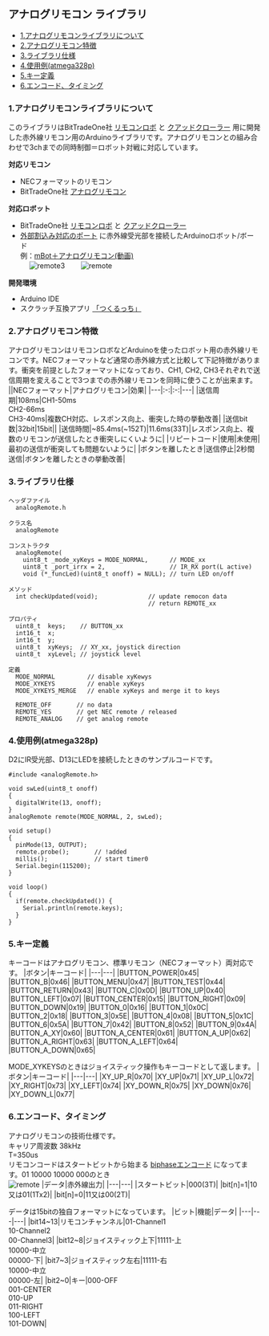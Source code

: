 ## アナログリモコン ライブラリ
* [1.アナログリモコンライブラリについて](#1アナログリモコンライブラリについて)
* [2.アナログリモコン特徴](#2アナログリモコン特徴)
* [3.ライブラリ仕様](#3ライブラリ仕様)
* [4.使用例(atmega328p)](#4使用例atmega328p)
* [5.キー定義](#5キー定義)
* [6.エンコード、タイミング](#6エンコードタイミング)

### 1.アナログリモコンライブラリについて
このライブラリはBitTradeOne社 [リモコンロボ](https://bit-trade-one.co.jp/adkrbt/) と [クアッドクローラー](https://bit-trade-one.co.jp/adcrbt/) 用に開発した赤外線リモコン用のArduinoライブラリです。アナログリモコンとの組み合わせで3chまでの同時制御＝ロボット対戦に対応しています。

**対応リモコン**
- NECフォーマットのリモコン
- BitTradeOne社 [アナログリモコン](https://bit-trade-one.co.jp/adkrbt/)

**対応ロボット**
- BitTradeOne社 [リモコンロボ](https://bit-trade-one.co.jp/adkrbt/) と [クアッドクローラー](https://bit-trade-one.co.jp/adcrbt/) 
- [外部割込み対応のポート](https://www.arduino.cc/reference/en/language/functions/external-interrupts/attachinterrupt/) に赤外線受光部を接続したArduinoロボット/ボード  
例：[mBot＋アナログリモコン(動画)](http://sohta02.web.fc2.com/images/MAQ04884.MP4)  
　
![remote3](../../../docs/raw/master/images/remoteA3.png)　　
![remote](../../../docs/raw/master/images/remoteA.JPG)

**開発環境**
- Arduino IDE
- スクラッチ互換アプリ [「つくるっち」](http://sohta02.web.fc2.com/familyday_app.html)

### 2.アナログリモコン特徴
アナログリモコンはリモコンロボなどArduinoを使ったロボット用の赤外線リモコンです。NECフォーマットなど通常の赤外線方式と比較して下記特徴があります。衝突を前提としたフォーマットになっており、CH1, CH2, CH3それぞれで送信周期を変えることで3つまでの赤外線リモコンを同時に使うことが出来ます。
||NECフォーマット|アナログリモコン|効果|
|---|:-:|:-:|---|
|送信周期|108ms|CH1-50ms<br />CH2-66ms<br />CH3-40ms|複数CH対応、レスポンス向上、衝突した時の挙動改善|
|送信bit数|32bit|15bit||
|送信時間|~85.4ms(~152T)|11.6ms(33T)|レスポンス向上、複数のリモコンが送信したとき衝突しにくいように|
|リピートコード|使用|未使用|最初の送信が衝突しても問題ないように|
|ボタンを離したとき|送信停止|2秒間送信|ボタンを離したときの挙動改善|

### 3.ライブラリ仕様
```
ヘッダファイル
  analogRemote.h

クラス名
  analogRemote

コンストラクタ
  analogRemote(
    uint8_t _mode_xyKeys = MODE_NORMAL,      // MODE_xx
    uint8_t _port_irrx = 2,                  // IR_RX port(L active)
    void (*_funcLed)(uint8_t onoff) = NULL); // turn LED on/off

メソッド
  int checkUpdated(void);              // update remocon data
                                       // return REMOTE_xx

プロパティ
  uint8_t  keys;    // BUTTON_xx
  int16_t  x;
  int16_t  y;
  uint8_t  xyKeys;	// XY_xx, joystick direction
  uint8_t  xyLevel;	// joystick level

定義
  MODE_NORMAL         // disable xyKewys
  MODE_XYKEYS         // enable xyKeys
  MODE_XYKEYS_MERGE   // enable xyKeys and merge it to keys

  REMOTE_OFF       // no data
  REMOTE_YES       // get NEC remote / released
  REMOTE_ANALOG    // get analog remote
```

### 4.使用例(atmega328p)
D2にIR受光部、D13にLEDを接続したときのサンプルコードです。
```
#include <analogRemote.h>

void swLed(uint8_t onoff)
{
  digitalWrite(13, onoff);
}
analogRemote remote(MODE_NORMAL, 2, swLed);

void setup()
{
  pinMode(13, OUTPUT);
  remote.probe();       // !added
  millis();             // start timer0
  Serial.begin(115200);
}

void loop()
{
  if(remote.checkUpdated()) {
    Serial.println(remote.keys);
  }
}
```

### 5.キー定義
キーコードはアナログリモコン、標準リモコン（NECフォーマット）両対応です。
|ボタン|キーコード|
|---|---|
|BUTTON_POWER|0x45|
|BUTTON_B|0x46|
|BUTTON_MENU|0x47|
|BUTTON_TEST|0x44|
|BUTTON_RETURN|0x43|
|BUTTON_C|0x0D|
|BUTTON_UP|0x40|
|BUTTON_LEFT|0x07|
|BUTTON_CENTER|0x15|
|BUTTON_RIGHT|0x09|
|BUTTON_DOWN|0x19|
|BUTTON_0|0x16|
|BUTTON_1|0x0C|
|BUTTON_2|0x18|
|BUTTON_3|0x5E|
|BUTTON_4|0x08|
|BUTTON_5|0x1C|
|BUTTON_6|0x5A|
|BUTTON_7|0x42|
|BUTTON_8|0x52|
|BUTTON_9|0x4A|
|BUTTON_A_XY|0x60|
|BUTTON_A_CENTER|0x61|
|BUTTON_A_UP|0x62|
|BUTTON_A_RIGHT|0x63|
|BUTTON_A_LEFT|0x64|
|BUTTON_A_DOWN|0x65|

MODE_XYKEYSのときはジョイスティック操作もキーコードとして返します。
|ボタン|キーコード|
|---|---|
|XY_UP_R|0x70|
|XY_UP|0x71|
|XY_UP_L|0x72|
|XY_RIGHT|0x73|
|XY_LEFT|0x74|
|XY_DOWN_R|0x75|
|XY_DOWN|0x76|
|XY_DOWN_L|0x77|

### 6.エンコード、タイミング
アナログリモコンの技術仕様です。  
キャリア周波数 38kHz  
T=350us  
リモコンコードはスタートビットから始まる [biphaseエンコード](https://ja.wikipedia.org/wiki/%E4%BC%9D%E9%80%81%E8%B7%AF%E7%AC%A6%E5%8F%B7) になってます。01 10000 10000 000のとき  
![remote](../../../docs/raw/master/images/remoteA2.png)
|データ|赤外線出力|
|---|---|
|スタートビット|000(3T)|
|bit[n]=1|10又は01(1Tx2)|
|bit[n]=0|11又は00(2T)|

データは15bitの独自フォーマットになっています。
|ビット|機能|データ|
|---|---|---|
|bit14~13|リモコンチャンネル|01-Channel1<br />10-Channel2<br />00-Channel3|
|bit12~8|ジョイスティック上下|11111-上<br />10000-中立<br />00000-下|
|bit7~3|ジョイスティック左右|11111-右<br />10000-中立<br />00000-左|
|bit2~0|キー|000-OFF<br />001-CENTER<br />010-UP<br />011-RIGHT<br />100-LEFT<br />101-DOWN|
